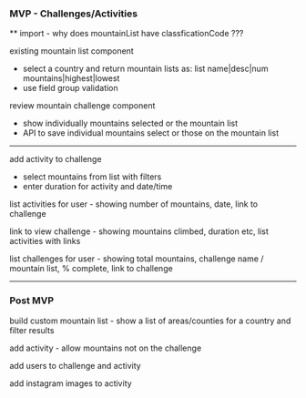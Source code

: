 ### MVP - Challenges/Activities

** import - why does mountainList have classficationCode ???

existing mountain list component

- select a country and return mountain lists as: list name|desc|num mountains|highest|lowest
- use field group validation

review mountain challenge component

- show individually mountains selected or the mountain list
- API to save individual mountains select or those on the mountain list

---

add activity to challenge

- select mountains from list with filters
- enter duration for activity and date/time

list activities for user - showing number of mountains, date, link to challenge

link to view challenge - showing mountains climbed, duration etc, list activities with links

list challenges for user - showing total mountains, challenge name / mountain list, % complete, link to challenge

---

### Post MVP

build custom mountain list - show a list of areas/counties for a country and filter results

add activity - allow mountains not on the challenge

add users to challenge and activity

add instagram images to activity
